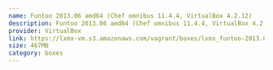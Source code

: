 ```yaml
---
name: Funtoo 2013.06 amd64 (Chef omnibus 11.4.4, VirtualBox 4.2.12)
description: Funtoo 2013.06 amd64 (Chef omnibus 11.4.4, VirtualBox 4.2.12)
provider: VirtualBox
link: https://lxmx-vm.s3.amazonaws.com/vagrant/boxes/lxmx_funtoo-2013.06_chef-11.4.4.box
size: 467MB
category: boxes
---
```

